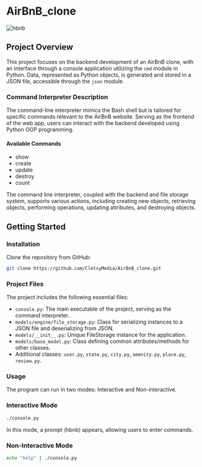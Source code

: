 # AirBnB_clone

![hbnb](https://s3.amazonaws.com/alx-intranet.hbtn.io/uploads/medias/2018/6/65f4a1dd9c51265f49d0.png?X-Amz-Algorithm=AWS4-HMAC-SHA256&X-Amz-Credential=AKIARDDGGGOUSBVO6H7D%2F20231207%2Fus-east-1%2Fs3%2Faws4_request&X-Amz-Date=20231207T232946Z&X-Amz-Expires=86400&X-Amz-SignedHeaders=host&X-Amz-Signature=60290bb3e38198070872a61e3cbcec780eaa17be22e269e64499afc283a63405)

## Project Overview

This project focuses on the backend development of an AirBnB clone, with an interface through a console application utilizing the `cmd` module in Python. Data, represented as Python objects, is generated and stored in a JSON file, accessible through the `json` module.

### Command Interpreter Description

The command-line interpreter mimics the Bash shell but is tailored for specific commands relevant to the AirBnB website. Serving as the frontend of the web app, users can interact with the backend developed using Python OOP programming.

#### Available Commands

- show
- create
- update
- destroy
- count

The command line interpreter, coupled with the backend and file storage system, supports various actions, including creating new objects, retrieving objects, performing operations, updating attributes, and destroying objects.

## Getting Started

### Installation

Clone the repository from GitHub:

```bash
git clone https://github.com/CletsyMedia/AirBnB_clone.git
```

### Project Files

The project includes the following essential files:

- `console.py`: The main executable of the project, serving as the command interpreter.
- `models/engine/file_storage.py`: Class for serializing instances to a JSON file and deserializing from JSON.
- `models/__init__.py`: Unique FileStorage instance for the application.
- `models/base_model.py`: Class defining common attributes/methods for other classes.
- Additional classes: `user.py`, `state.py`, `city.py`, `amenity.py`, `place.py`, `review.py`.

### Usage

The program can run in two modes: Interactive and Non-interactive.

### Interactive Mode

```bash
./console.py
```

In this mode, a prompt (hbnb) appears, allowing users to enter commands.

### Non-Interactive Mode

```bash
echo "help" | ./console.py
```
